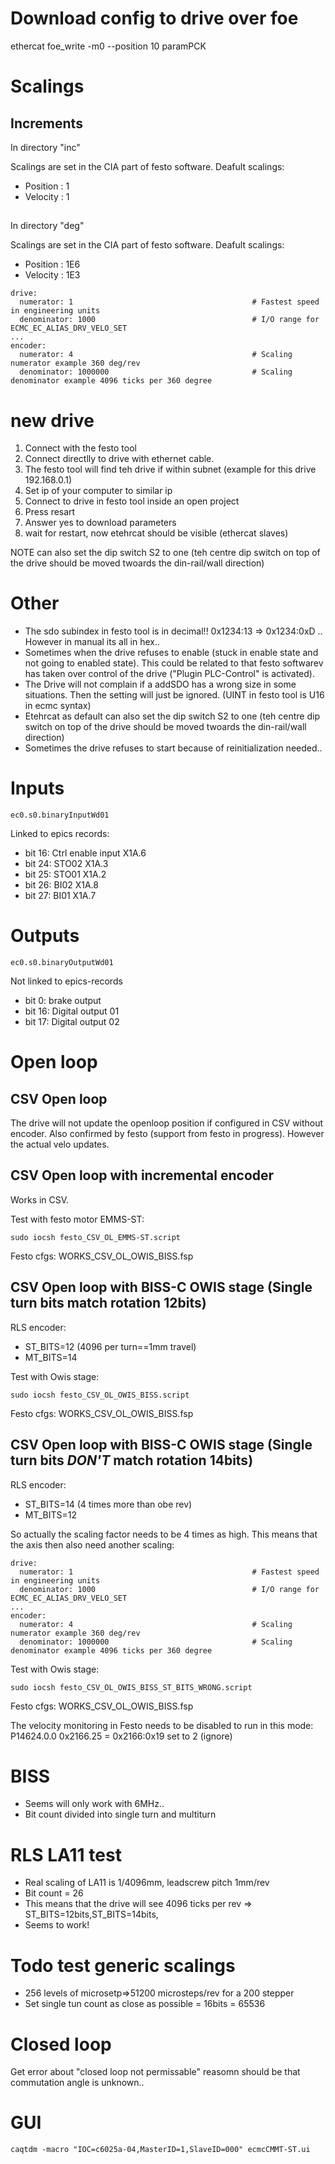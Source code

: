 # Download config to drive over foe
ethercat foe_write -m0 --position 10 paramPCK 

# Scalings 


## Increments

In directory "inc"

Scalings are set in the CIA part of festo software. Deafult scalings:
*  Position : 1
*  Velocity : 1

##

In directory "deg"

Scalings are set in the CIA part of festo software. Deafult scalings:
*  Position : 1E6
*  Velocity : 1E3

```
drive:
  numerator: 1                                        # Fastest speed in engineering units
  denominator: 1000                                   # I/O range for ECMC_EC_ALIAS_DRV_VELO_SET
...
encoder:
  numerator: 4                                        # Scaling numerator example 360 deg/rev
  denominator: 1000000                                # Scaling denominator example 4096 ticks per 360 degree
```
# new drive
1. Connect with the festo tool
2. Connect directlly to drive with ethernet cable.
3. The festo tool will find teh drive if within subnet (example for this drive 192.168.0.1)
4. Set ip of your computer to similar ip
5. Connect to drive in festo tool inside an open project
6. Press resart
7. Answer yes to download parameters
8. wait for restart, now etehrcat should be visible (ethercat slaves)


NOTE can also set the dip switch S2 to one (teh centre dip switch on top of the drive should be moved twoards the din-rail/wall direction)

# Other

* The sdo subindex in festo tool is in decimal!! 0x1234:13   => 0x1234:0xD .. However in manual its all in hex..
* Sometimes when the drive refuses to enable (stuck in enable state and not going to enabled state). This could be related to that festo softwarev has taken over control of the drive ("Plugin PLC-Control" is activated).
* The Drive will not complain if a addSDO has a wrong size in some situations. Then the setting will just be ignored.  (UINT in festo tool is U16 in ecmc syntax)
* Etehrcat as default can also set the dip switch S2 to one (teh centre dip switch on top of the drive should be moved twoards the din-rail/wall direction)
* Sometimes the drive refuses to start because of reinitialization needed..

# Inputs
```
ec0.s0.binaryInputWd01

```
Linked to epics records:
* bit 16: Ctrl enable input X1A.6
* bit 24: STO02 X1A.3
* bit 25: STO01 X1A.2
* bit 26: BI02 X1A.8
* bit 27: BI01 X1A.7

# Outputs
```
ec0.s0.binaryOutputWd01

```
Not linked to epics-records
* bit 0: brake output
* bit 16: Digital output 01
* bit 17: Digital output 02

# Open loop

## CSV Open loop 
The drive will not update the openloop position if configured in CSV without encoder. Also confirmed by festo (support from festo in progress). However the actual velo updates.

## CSV Open loop with incremental encoder
Works in CSV.

Test with festo motor EMMS-ST:
```
sudo iocsh festo_CSV_OL_EMMS-ST.script
```
Festo cfgs:  WORKS_CSV_OL_OWIS_BISS.fsp

## CSV Open loop with BISS-C OWIS stage (Single turn bits match rotation 12bits)

RLS encoder:
* ST_BITS=12  (4096 per turn==1mm travel)
* MT_BITS=14

Test with Owis stage:
```
sudo iocsh festo_CSV_OL_OWIS_BISS.script 
```
Festo cfgs: WORKS_CSV_OL_OWIS_BISS.fsp

## CSV Open loop with BISS-C OWIS stage (Single turn bits _DON'T_ match rotation 14bits)

RLS encoder:
* ST_BITS=14  (4 times more than obe rev)
* MT_BITS=12

So actually the scaling factor needs to be 4 times as high.
This means that the axis then also need another scaling:

```
drive:
  numerator: 1                                        # Fastest speed in engineering units
  denominator: 1000                                   # I/O range for ECMC_EC_ALIAS_DRV_VELO_SET
...
encoder:
  numerator: 4                                        # Scaling numerator example 360 deg/rev
  denominator: 1000000                                # Scaling denominator example 4096 ticks per 360 degree
```

Test with Owis stage:
```
sudo iocsh festo_CSV_OL_OWIS_BISS_ST_BITS_WRONG.script
```
Festo cfgs: WORKS_CSV_OL_OWIS_BISS.fsp

The velocity monitoring in Festo needs to be disabled to run in this mode:
P14624.0.0
0x2166.25 =  0x2166:0x19 set to 2 (ignore)

#  BISS
* Seems will only work with 6MHz..
* Bit count divided into single turn and multiturn

# RLS LA11 test
* Real scaling of LA11 is 1/4096mm, leadscrew pitch 1mm/rev 
* Bit count = 26
* This means that the drive will see 4096 ticks per rev => ST_BITS=12bits,ST_BITS=14bits, 
* Seems to work!

# Todo test generic scalings
* 256 levels of microsetp=>51200 microsteps/rev for a 200 stepper
* Set single tun count as close as possible = 16bits = 65536

# Closed loop
Get error about "closed loop not permissable" reasomn should be that commutation angle is unknown..

# GUI
```
caqtdm -macro "IOC=c6025a-04,MasterID=1,SlaveID=000" ecmcCMMT-ST.ui 
```
